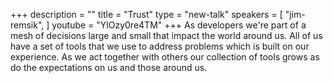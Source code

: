 +++
description = ""
title = "Trust"
type = "new-talk"
speakers = [
        "jim-remsik",
]
youtube = "YlOzy0re4TM"
+++
As developers we're part of a mesh of decisions large and small that impact the world around us. All of us have a set of tools that we use to address problems which is built on our experience. As we act together with others our collection of tools grows as do the expectations on us and those around us.